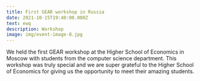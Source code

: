```yaml
---
title: First GEAR workshop in Russia
date: 2021-10-15T19:40:00.000Z
text: ewq
description: Workshop
image: img/event-image-8.jpg
---
```

We held the first GEAR workshop at the Higher School of Economics in Moscow with students from the computer science department. This workshop was truly special and we are super grateful to the Higher School of Economics for giving us the opportunity to meet their amazing students.